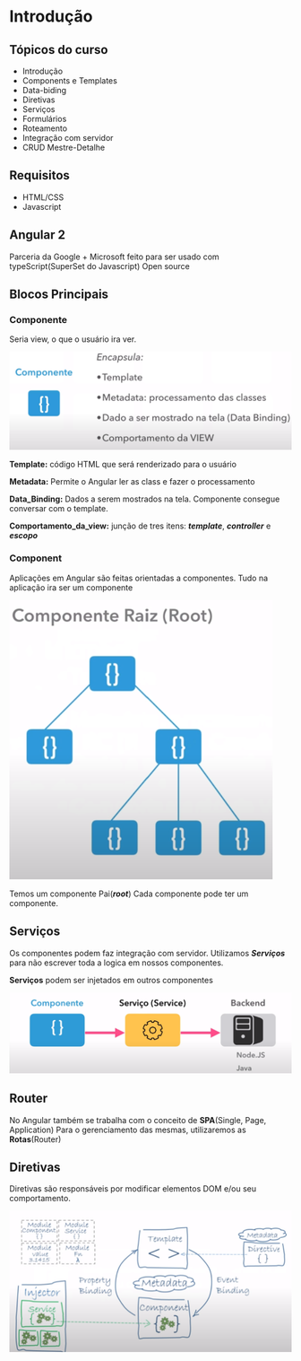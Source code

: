 # Introdução

## Tópicos do curso

- Introdução
- Components e Templates
- Data-biding
- Diretivas 
- Serviços
- Formulários
- Roteamento
- Integração com servidor
- CRUD Mestre-Detalhe

## Requisitos

- HTML/CSS
- Javascript

## Angular 2
 Parceria da Google + Microsoft 
feito para ser usado com typeScript(SuperSet do Javascript)
Open source

## Blocos Principais

### Componente

Seria view, o que o usuário ira ver.

![img](/annotations/assets/img/intrp_001.png)

**Template:** código HTML que será renderizado para o usuário

**Metadata:** Permite o Angular ler as class e fazer o processamento

**Data_Binding:**  Dados a serem mostrados na tela. Componente consegue conversar com o template.

**Comportamento_da_view:**  junção de tres itens: ***template***, ***controller*** e ***escopo***


### Component

Aplicações em Angular são feitas orientadas a componentes. Tudo na aplicação
ira ser um componente

![img](/annotations/assets/img/intrp_002.png)

Temos um componente Pai(***root***)
Cada componente pode ter um componente.

## Serviços

Os componentes podem faz integração com servidor.
Utilizamos ***Serviços*** para não escrever toda a logica em nossos
componentes.

**Serviços** podem ser injetados em outros componentes

![img](/annotations/assets/img/intrp_003.png)

## Router
No Angular também se trabalha com o conceito de **SPA**(Single, Page, Application)
Para o gerenciamento das mesmas, utilizaremos as **Rotas**(Router)

## Diretivas

Diretivas são responsáveis por modificar elementos DOM e/ou seu comportamento.

![img](/annotations/assets/img/intrp_004.png)

